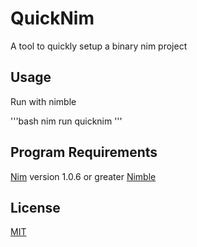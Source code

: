 # QuickNim
A tool to quickly setup a binary nim project

## Usage
Run with nimble

'''bash
nim run quicknim
'''

## Program Requirements
[Nim](https://nim-lang.org/) version 1.0.6 or greater
[Nimble](https://github.com/nim-lang/nimble)

## License
[MIT](https://choosealicense.com/licenses/mit/)